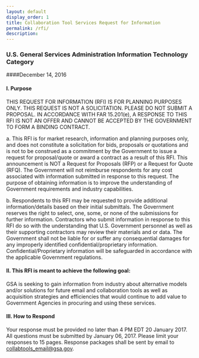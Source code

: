 ```yaml
---
layout: default
display_order: 1
title: Collaboration Tool Services Request for Information
permalink: /rfi/
description:
---
```

### U.S.	General Services Administration Information Technology Category
####December 14, 2016
#### I.	Purpose
THIS REQUEST FOR INFORMATION (RFI) IS FOR PLANNING PURPOSES ONLY. THIS REQUEST IS NOT A SOLICITATION. PLEASE DO NOT SUBMIT A PROPOSAL. IN ACCORDANCE WITH FAR 15.201(e), A RESPONSE TO THIS RFI IS NOT AN OFFER AND CANNOT BE ACCEPTED BY THE GOVERNMENT TO FORM   A BINDING CONTRACT.

a. This RFI is for market research, information and planning purposes only, and does not constitute a solicitation for bids, proposals or quotations and is not to be construed as a commitment by the Government to issue a request for proposal/quote or award a contract as a result of this RFI. This announcement is NOT a Request for Proposals (RFP) or a Request for Quote (RFQ). The Government will not reimburse respondents for any cost associated with information submitted in response to this request. The purpose of obtaining information is to improve the understanding of Government requirements and industry capabilities.

b. Respondents to this RFI may be requested to provide additional information/details based on their initial submittals. The Government reserves the right to select, one, some, or none of the submissions for further information. Contractors who submit information in response to this RFI do so with the understanding that U.S. Government personnel as well as their supporting contractors may review their materials and or data. The Government shall not be liable for or suffer any consequential damages for any improperly identified confidential/proprietary information. Confidential/Proprietary information will be safeguarded in accordance with the applicable Government regulations.

#### II. This RFI is meant to achieve the following goal:
GSA is seeking to gain information from industry about alternative models and/or solutions for future email and collaboration tools as well as acquisition strategies and efficiencies that would continue to add value to Government Agencies in procuring and using these services.

#### III.	How to Respond
Your response must be provided no later than 4 PM EDT 20 January 2017.  All questions must be submitted by January 06, 2017. Please limit your responses to 15 pages. Response packages shall   be sent by email to collabtools_email@gsa.gov. 

